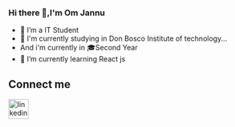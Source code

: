 ### Hi there 👋,I'm Om Jannu



- 🔭 I’m a IT Student 
- 🏫 I'm currently studying in Don Bosco Institute of technology...
- And i'm currently in 🎓Second Year
- 🌱 I’m currently learning React js
## Connect me ##
[<img alt="linkedin" width="40px" src="images/image.PNG" />](https://www.linkedin.com/in/om-jannu-60a004218/)
